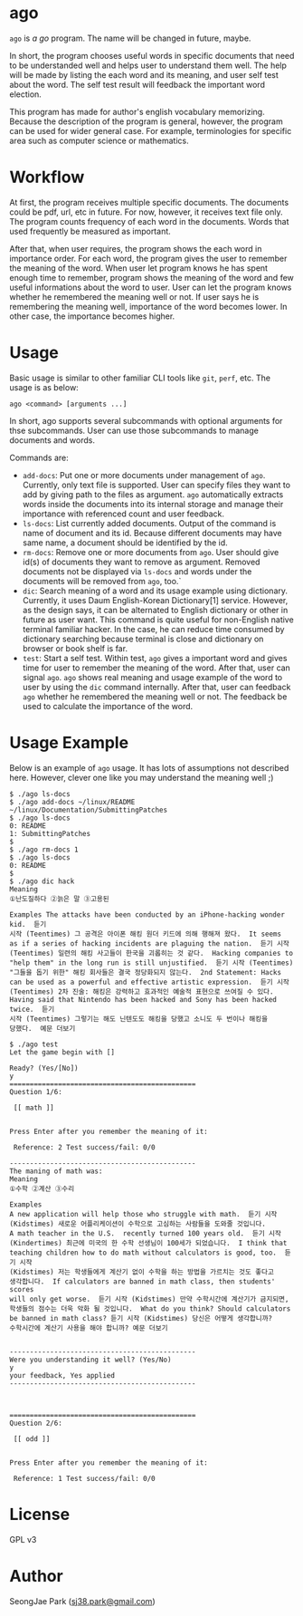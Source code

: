 ago
===

`ago` is _a go_ program.
The name will be changed in future, maybe.

In short, the program chooses useful words in specific documents that need to be understanded well and helps user to understand them well.
The help will be made by listing the each word and its meaning, and user self
test about the word. The self test result will feedback the important word
election.

This program has made for author's english vocabulary memorizing. Because the
description of the program is general, however, the program can be used for
wider general case. For example, terminologies for specific area such as
computer science or mathematics.


Workflow
========

At first, the program receives multiple specific documents.
The documents could be pdf, url, etc in future. For now, however, it receives
text file only.
The program counts frequency of each word in the documents. Words that used
frequently be measured as important.

After that, when user requires, the program shows the each word in importance
order.  For each word, the program gives the user to remember the meaning of
the word.  When user let program knows he has spent enough time to remember,
program shows the meaning of the word and few useful informations about the
word to user.  User can let the program knows whether he remembered the meaning
well or not.
If user says he is remembering the meaning well, importance of the word becomes
lower. In other case, the importance becomes higher.

Usage
=====

Basic usage is similar to other familiar CLI tools like `git`, `perf`, etc.
The usage is as below:
```
ago <command> [arguments ...]
```

In short, ago supports several subcommands with optional arguments for thse subcommands. User can use those subcommands to manage documents and words.

Commands are:
- `add-docs`: Put one or more documents under management of `ago`. Currently,
   only text file is supported. User can specify files they want to add by
   giving path to the files as argument. `ago` automatically extracts words
   inside the documents into its internal storage and manage their importance
   with referenced count and user feedback.
- `ls-docs`: List currently added documents. Output of the command is name of
   document and its id. Because different documents may have same name, a
   document should be identified by the id.
- `rm-docs`: Remove one or more documents from `ago`. User should give id(s) of
   documents they want to remove as argument. Removed documents not be
   displayed via `ls-docs` and words under the documents will be removed from
   `ago`, too.`
- `dic`: Search meaning of a word and its usage example using dictionary.
   Currently, it uses Daum English-Korean Dictionary[1] service. However, as
   the design says, it can be alternated to English dictionary or other in
   future as user want. This command is quite useful for non-English native
   terminal familiar hacker. In the case, he can reduce time consumed by
   dictionary searching because terminal is close and dictionary on browser or
   book shelf is far.
- `test`: Start a self test. Within test, `ago` gives a important word and
   gives time for user to remember the meaning of the word. After that, user
   can signal `ago`. `ago` shows real meaning and usage example of the word to
   user by using the `dic` command internally. After that, user can feedback
   `ago` whether he remembered the meaning well or not. The feedback be used to
   calculate the importance of the word.

Usage Example
=============

Below is an example of `ago` usage. It has lots of assumptions not described
here. However, clever one like you may understand the meaning well ;)

```
$ ./ago ls-docs
$ ./ago add-docs ~/linux/README ~/linux/Documentation/SubmittingPatches
$ ./ago ls-docs
0: README
1: SubmittingPatches
$
$ ./ago rm-docs 1
$ ./ago ls-docs
0: README
$
$ ./ago dic hack
Meaning
①난도질하다 ②늙은 말 ③고용된

Examples The attacks have been conducted by an iPhone-hacking wonder kid.  듣기
시작 (Teentimes) 그 공격은 아이폰 해킹 원더 키드에 의해 행해져 왔다.  It seems
as if a series of hacking incidents are plaguing the nation.  듣기 시작
(Teentimes) 일련의 해킹 사고들이 한국을 괴롭히는 것 같다.  Hacking companies to
"help them" in the long run is still unjustified.  듣기 시작 (Teentimes)
"그들을 돕기 위한" 해킹 회사들은 결국 정당화되지 않는다.  2nd Statement: Hacks
can be used as a powerful and effective artistic expression.  듣기 시작
(Teentimes) 2차 진술: 해킹은 강력하고 효과적인 예술적 표현으로 쓰여질 수 있다.
Having said that Nintendo has been hacked and Sony has been hacked twice.  듣기
시작 (Teentimes) 그렇기는 해도 닌텐도도 해킹을 당했고 소니도 두 번이나 해킹을
당했다.  예문 더보기

$ ./ago test
Let the game begin with []

Ready? (Yes/[No])
y
==============================================
Question 1/6:

 [[ math ]]


Press Enter after you remember the meaning of it:

 Reference: 2 Test success/fail: 0/0

----------------------------------------------
The maning of math was:
Meaning
①수학 ②계산 ③수리

Examples
A new application will help those who struggle with math.  듣기 시작
(Kidstimes) 새로운 어플리케이션이 수학으로 고심하는 사람들을 도와줄 것입니다.
A math teacher in the U.S.  recently turned 100 years old.  듣기 시작
(Kindertimes) 최근에 미국의 한 수학 선생님이 100세가 되었습니다.  I think that
teaching children how to do math without calculators is good, too.  듣기 시작
(Kidstimes) 저는 학생들에게 계산기 없이 수학을 하는 방법을 가르치는 것도 좋다고
생각합니다.  If calculators are banned in math class, then students' scores
will only get worse.  듣기 시작 (Kidstimes) 만약 수학시간에 계산기가 금지되면,
학생들의 점수는 더욱 악화 될 것입니다.  What do you think? Should calculators
be banned in math class? 듣기 시작 (Kidstimes) 당신은 어떻게 생각합니까?
수학시간에 계산기 사용을 해야 합니까? 예문 더보기


----------------------------------------------
Were you understanding it well? (Yes/No)
y
your feedback, Yes applied
----------------------------------------------



==============================================
Question 2/6:

 [[ odd ]]


Press Enter after you remember the meaning of it:

 Reference: 1 Test success/fail: 0/0
```


License
=======

GPL v3


Author
======

SeongJae Park (sj38.park@gmail.com)
